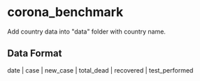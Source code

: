 # corona_benchmark

Add country data into "data" folder with country name.

## Data Format
date | case | new_case | total_dead | recovered | test_performed 
